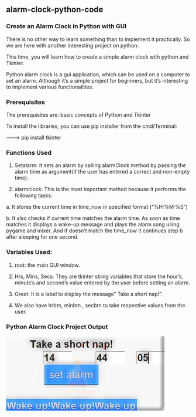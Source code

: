 ## alarm-clock-python-code


### Create an Alarm Clock in Python with GUI
There is no other way to learn something than to implement it practically. So we are here with another interesting project on python.

This time, you will learn how to create a simple alarm clock with python and Tkinter.

Python alarm clock is a gui application, which can be used on a computer to set an alarm. Although it’s a simple project for beginners, but it’s interesting to implement various functionalities.

### Prerequisites
The prerequisites are: basic concepts of Python and Tkinter

To install the libraries, you can use pip installer from the cmd/Terminal:

---> pip install tkinter


### Functions Used
1. Setalarm: It sets an alarm by calling alarmClock method by passing the alarm time as argument(if the user has entered a correct and non-empty time).

2. alarmclock: This is the most important method because it performs the following tasks:

a. It stores the current time in time_now in specified format (“%H:%M:%S”)

b. It also checks if current time matches the alarm time. As soon as time matches it displays a wake-up message and plays the alarm song using pygame and mixer. And if doesn’t match the time_now it continues step b after sleeping for one second.

### Variables Used:
1. root: the main GUI window.

2. Hrs, Mins, Secs: They are tkinter string variables that store the hour’s, minute’s and second’s value entered by the user before setting an alarm.

3. Greet: It is a label to display the message” Take a short nap!”.

4. We also have hrbtn, minbtn , secbtn to take respective values from the user.

### Python Alarm Clock Project Output

<img src="alarm-clock-output.jpg" align="left" />
